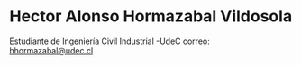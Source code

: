 # Hector Alonso Hormazabal Vildosola
Estudiante de Ingeniería Civil Industrial -UdeC 
correo: hhormazabal@udec.cl
